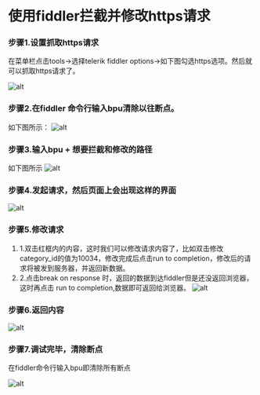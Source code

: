 # 使用fiddler拦截并修改https请求
### 步骤1.设置抓取https请求
在菜单栏点击tools->选择telerik fiddler options->如下图勾选https选项。然后就可以抓取https请求了。

![alt](http://km.midea.com/uploads/imgs/e5ff10201582.png)
### 步骤2.在fiddler 命令行输入bpu清除以往断点。
如下图所示：
![alt](http://km.midea.com/uploads/imgs/a7bf2afd4f9e.png)
### 步骤3.输入bpu + 想要拦截和修改的路径
如下图所示
![alt](http://km.midea.com/uploads/imgs/3398ebc75467.png)
### 步骤4.发起请求，然后页面上会出现这样的界面

![alt](http://km.midea.com/uploads/imgs/7a6a138dc19c.png)
### 步骤5.修改请求
1. 1.双击红框内的内容，这时我们可以修改请求内容了，比如双击修改category_id的值为10034，修改完成后点击run to completion，修改后的请求将被发到服务器，并返回新数据。
2. 2.点击break on response 时，返回的数据到达fiddler但是还没返回浏览器，这时再点击 run to completion,数据即可返回给浏览器。
![alt](http://km.midea.com/uploads/imgs/5c272bb30160.png)
### 步骤6.返回内容
![alt](http://km.midea.com/uploads/imgs/279cf7c48e53.png)
### 步骤7.调试完毕，清除断点
在fiddler命令行输入bpu即清除所有断点

![alt](http://km.midea.com/uploads/imgs/dda0fbd5f06e.png)

